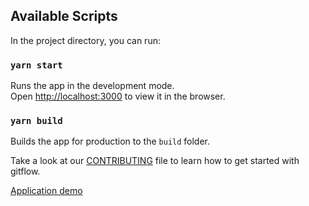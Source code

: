 ## Available Scripts

In the project directory, you can run:

### `yarn start`

Runs the app in the development mode.\
Open [http://localhost:3000](http://localhost:3000) to view it in the browser.

### `yarn build`

Builds the app for production to the `build` folder.

Take a look at our [CONTRIBUTING](https://github.com/Bartek-Figat/tsx-react/blob/main/CONTRIBUTING.md) file to learn how to get started with gitflow.

[Application demo](https://bartek-figat.github.io/tsx-react/)
